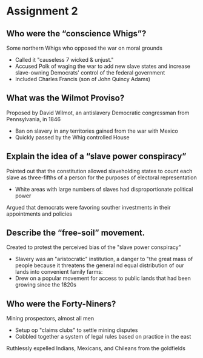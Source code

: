 # Assignment 2

## Who were the “conscience Whigs”? 

Some northern Whigs who opposed the war on moral grounds
- Called it "causeless 7 wicked & unjust."
- Accused Polk of waging the war to add new slave states and increase
  slave-owning Democrats' control of the federal government
- Included Charles Francis (son of John Quincy Adams)

## What was the Wilmot Proviso?       

Proposed by David Wilmot, an antislavery Democratic congressman from
Pennsylvania, in 1846
- Ban on slavery in any territories gained from the war with Mexico
- Quickly passed by the Whig controlled House

## Explain the idea of a “slave power conspiracy”

Pointed out that the constitution allowed slaveholding states to count each
slave as three-fifths of a person for the purposes of electoral representation
- White areas with large numbers of slaves had disproportionate political power

Argued that democrats were favoring souther investments in their appointments
and policies

## Describe the “free-soil” movement.

Created to protest the perceived bias of the "slave power conspiracy"
- Slavery was an "aristocratic" institution, a danger to "the great mass of
  people because it threatens the general nd equal distribution of our lands
  into convenient family farms:
- Drew on a popular movement for access to public lands that had been growing
  since the 1820s

## Who were the Forty-Niners?

Mining  prospectors, almost all men
- Setup op "claims clubs" to settle mining disputes
- Cobbled together a system of legal rules based on practice in the east

Ruthlessly expelled Indians, Mexicans, and Chileans from the goldfields

